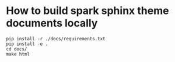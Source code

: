 # How to build spark sphinx theme documents locally

```
pip install -r ./docs/requirements.txt
pip install -e .
cd docs/
make html
```
